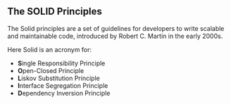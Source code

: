 ## The SOLID Principles

The Solid principles are a set of guidelines for developers to write scalable and maintainable code, introduced by Robert C. Martin in the early 2000s.

Here Solid is an acronym for:
- **S**ingle Responsibility Principle
- **O**pen-Closed Principle
- **L**iskov Substitution Principle
- **I**nterface Segregation Principle
- **D**ependency Inversion Principle
